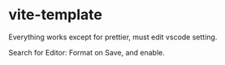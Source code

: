 # vite-template

Everything works except for prettier, must edit vscode setting.

Search for Editor: Format on Save, and enable.
